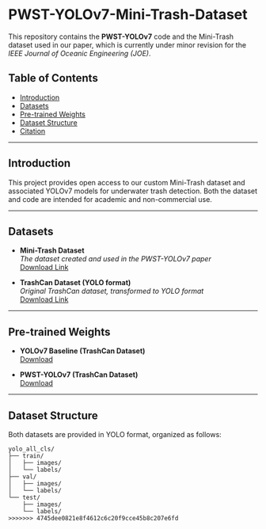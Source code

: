 
# PWST-YOLOv7-Mini-Trash-Dataset

This repository contains the **PWST-YOLOv7** code and the Mini-Trash dataset used in our paper, which is currently under minor revision for the *IEEE Journal of Oceanic Engineering (JOE)*.

## Table of Contents

- [Introduction](#introduction)
- [Datasets](#datasets)
- [Pre-trained Weights](#pre-trained-weights)
- [Dataset Structure](#dataset-structure)
- [Citation](#citation)

---

## Introduction

This project provides open access to our custom Mini-Trash dataset and associated YOLOv7 models for underwater trash detection. Both the dataset and code are intended for academic and non-commercial use.

---

## Datasets

- **Mini-Trash Dataset**  
  *The dataset created and used in the PWST-YOLOv7 paper*  
  [Download Link](https://drive.google.com/file/d/1U1b-TxiKt6ug3hq_tWohX3pILj45QrmR/view?usp=drive_link)

- **TrashCan Dataset (YOLO format)**  
  *Original TrashCan dataset, transformed to YOLO format*  
  [Download Link](https://drive.google.com/file/d/1n957_9mqipm7uBjQgtCaMk8JpsJT624R/view?usp=drive_link)

---

## Pre-trained Weights

- **YOLOv7 Baseline (TrashCan Dataset)**  
  [Download](https://drive.google.com/file/d/1hwrDN7miv_XTjPGIa0TXZhIevmwdIN9d/view?usp=drive_link)

- **PWST-YOLOv7 (TrashCan Dataset)**  
  [Download](https://drive.google.com/file/d/1yo8BE50DF5xY8qfWSVezh6-U1oMvtk8K/view?usp=drive_link)

---

## Dataset Structure

Both datasets are provided in YOLO format, organized as follows:
```plaintext
yolo_all_cls/
├── train/
│   ├── images/
│   └── labels/
├── val/
│   ├── images/
│   └── labels/
└── test/
    ├── images/
    └── labels/
>>>>>>> 4745dee0821e8f4612c6c20f9cce45b8c207e6fd
